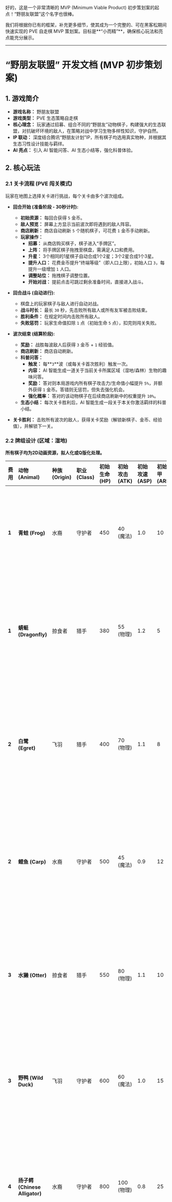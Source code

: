 好的，这是一个非常清晰的 MVP (Minimum Viable Product) 初步策划案的起点！“野朋友联盟”这个名字也很棒。

我们将根据你已有的框架，补充更多细节，使其成为一个完整的、可在黑客松期间快速实现的 PVE 自走棋 MVP 策划案。目标是**“小而精”**，确保核心玩法和亮点能充分展示。

---

# **“野朋友联盟” 开发文档 (MVP 初步策划案)**

## 1. 游戏简介

*   **游戏名称：** 野朋友联盟
*   **游戏类型：** PVE 生态策略自走棋
*   **核心理念：** 玩家通过招募、组合不同的“野朋友”动物棋子，构建强大的生态联盟，对抗破坏环境的敌人，在策略对战中学习生物多样性知识，守护自然。
*   **IP 联动：** 深度结合腾讯“野朋友计划”IP，所有棋子均选用真实物种，并根据其生态习性设计技能与羁绊。
*   **AI 亮点：** 引入 AI 智能问答、AI 生态小结等，强化科普体验。

## 2. 核心玩法

### 2.1 关卡流程 (PVE 闯关模式)

玩家在地图上选择关卡进行挑战，每个关卡由多个波次组成。

*   **回合开始 (准备阶段 - 30秒计时):**
    *   **初始资源：** 每回合获得 `5` 金币。
    *   **敌人预览：** 屏幕上方显示当前波次即将遇到的敌人阵容。
    *   **商店刷新：** 商店自动刷新 `5` 个随机棋子，可花费 `1` 金币手动刷新。
    *   **玩家操作：**
        *   **招募：** 从商店购买棋子，棋子进入“手牌区”。
        *   **上阵：** 将手牌区棋子拖拽至棋盘，需满足人口和费用。
        *   **升星：** 3个相同的1星棋子自动合成1个2星；3个2星合成1个3星。
        *   **提升人口：** 花费金币提升“终端等级”（即人口上限），初始人口 `3`，每提升一级增加 `1` 人口。
        *   **调整站位：** 拖拽棋子调整位置。
        *   **开始对战：** 提前点击可跳过剩余准备时间，直接进入战斗。

*   **回合战斗 (自动进行):**
    *   棋盘上的玩家棋子与敌人进行自动对战。
    *   **战斗时长：** 最长 `30` 秒，先击败所有敌人或所有友军被击败结束。
    *   **胜利条件：** 在规定时间内击败所有敌人。
    *   **失败惩罚：** 玩家生命值扣除 `1` 点（初始生命 `5` 点），扣完则闯关失败。

*   **波次结束 (结算阶段):**
    *   **奖励：** 战胜每波敌人后获得 `3` 金币 + `1` 经验值。
    *   **商店刷新：** 商店自动刷新。
    *   **科普问答：**
        *   **触发：** 每**`3`**波（或每关卡首次胜利）触发一次。
        *   **内容：** AI 智能生成一道关于当前关卡所属区域（湿地/森林）生物的趣味问答。
        *   **奖励：** 答对则本局游戏内所有棋子攻击力/生命值小幅提升 `5%`，并额外获得 `1` 金币。答错则无惩罚，但失去强化机会。
        *   **强化概率：** 答对的该动物棋子在后续商店刷新中的权重提升 `10%`。
    *   **生态小结：** 每次关卡胜利后，AI 智能生成一段关于本关你激活羁绊的科普小结。

*   **关卡胜利：** 击败所有波次的敌人，获得关卡奖励（解锁新棋子、金币、经验值），并解锁下一关。

### 2.2 牌组设计 (区域：湿地)

**所有棋子均为2D动画资源，拟人化或Q版化处理。**

| 费用 | 动物 (Animal) | 种族 (Origin) | 职业 (Class) | 初始生命 (HP) | 初始攻击 (ATK) | 初始攻速 (ASP) | 初始护甲 (ARM) | 技能描述 (Ability) |
| :--- | :--- | :--- | :--- | :--- | :--- | :--- | :--- | :--- |
| **1** | **青蛙 (Frog)** | 水裔 | 守护者 | 450 | 40 (魔法) | 1.0 | 10 | **弹力舌鞭：** 伸出舌头对最远的一个敌人造成少量`80`魔法伤害并短暂眩晕`1.5`秒。 |
| **1** | **蜻蜓 (Dragonfly)** | 掠食者 | 猎手 | 380 | 55 (物理) | 1.2 | 5 | **迅捷突袭：** 快速冲向生命值最低的敌人，进行一次快速的`2`连击，每次造成`40`物理伤害。 |
| **2** | **白鹭 (Egret)** | 飞羽 | 猎手 | 400 | 70 (物理) | 1.1 | 8 | **精准狩猎：** 对目标敌人造成`100`物理伤害，如果该敌人的生命值低于`50%`，则此技能必定暴击（`1.5`倍伤害）。 |
| **2** | **鲤鱼 (Carp)** | 水裔 | 守护者 | 500 | 45 (魔法) | 0.9 | 12 | **鱼跃之护：** 为自身和旁边生命值最低的一名友军套上一个可以吸收`120`伤害的护盾，持续`5`秒。 |
| **3** | **水獭 (Otter)** | 掠食者 | 猎手 | 550 | 80 (物理) | 1.1 | 10 | **回旋水刃：** 旋转自身，对周围`2`格所有敌人造成`150`物理伤害，并短暂提升自己`20%`的闪避率，持续`3`秒。 |
| **3** | **野鸭 (Wild Duck)** | 飞羽 | 守护者 | 600 | 60 (魔法) | 1.0 | 15 | **集群鸣叫：** 发出响亮的叫声，为所有友军提供一个持续`5`秒的`+15`防御力加成。 |
| **4** | **扬子鳄 (Chinese Alligator)** | 水裔 | 守护者 | 800 | 100 (物理) | 0.8 | 25 | **死亡翻滚：** 锁定一名敌人进行撕咬，造成`2`秒持续伤害（每秒`60`物理）并压制（无法移动和攻击）`2`秒。 |
| **4** | **丹顶鹤 (Red-crowned Crane)** | 飞羽 | 猎手 | 650 | 120 (魔法) | 1.0 | 10 | **鹤唳九天：** 发出一声清亮的鹤唳，对大范围`3`格内的所有敌人造成`200`魔法伤害并短暂减速`30%`，持续`3`秒。 |
| **5** | **中华鲟 (Chinese Sturgeon)** | 水裔 | 守护者 | 1000 | 80 (魔法) | 0.7 | 30 | **古老摆尾：** 蓄力后猛烈甩动尾巴，将前方`3`格的所有敌人击飞`2`秒并造成`250`魔法伤害。 |
| **5** | **黑鹳 (Black Stork)** | 掠食者 | 猎手 | 900 | 150 (物理) | 1.0 | 15 | **风暴之翼：** 召唤一道持续`4`秒移动的龙卷风，吸引沿途的敌人并造成每秒`80`物理伤害。 |

#### 2.3 羁绊设计 (湿地专属)

| 类型 | 羁绊名称 | 激活所需数量 | 效果描述 |
| :--- | :--- | :--- | :--- |
| **种族** | **水裔 (Water-kin)** | (2) / (4) | **(2) 名：** 战斗开始时，所有友军获得一个基于自身`10%`最大生命值的护盾，持续`8`秒。<br>** (4) 名：** 护盾效果翻倍 (`20%`)，并且所有友军每`3`秒回复`20`生命值。 |
| **种族** | **飞羽 (Plumage)** | (2) / (4) | **(2) 名：** 所有【飞羽】单位获得额外`15%`攻击速度。<br>** (4) 名：** 所有友军都获得`10%`攻击速度加成，且【飞羽】单位的普攻有`25%`概率发射额外的羽刃，造成`50%`普攻伤害。 |
| **种族** | **掠食者 (Predator)** | (2) / (4) | **(2) 名：** 【掠食者】们对生命值低于`50%`的敌人造成额外`15%`伤害。<br>** (4) 名：** 所有友军都获得此效果，并且【掠食者】在击杀敌人后会短暂进入狂暴状态（攻速提升`50%`），持续`3`秒。 |
| **职业** | **守护者 (Guardian)** | (2) / (4) | **(2) 名：** 所有【守护者】获得额外`+20`护甲和`+15`魔抗。<br>** (4) 名：** 所有友军都获得`+15`护甲和`+10`魔抗加成。 |
| **职业** | **猎手 (Hunter)** | (2) / (4) | **(2) 名：：** 所有【猎手】获得额外`+15`攻击力和`+15`法术强度。<br>** (4) 名：** 所有友军都获得`+10`攻击力和`+10`法术强度加成。 |

---

## 3. 关卡地图设计 (MVP)

*   **区域：** 仅开放**“湿地”区域**。
*   **关卡数量：** 湿地区域共 `5` 个关卡 (W1-1 到 W1-5)。
*   **关卡结构：**
    *   每个关卡包含 `3` 波敌人。
    *   W1-5 为 Boss 关卡，敌人种类和数量更强，并可能包含一个特殊的“污染源”Boss。

### 3.1 敌人设计 (示例)

敌人棋子没有费用和羁绊，但有生命值、攻击力、护甲和特殊技能。

| 关卡 | 波次 | 敌人类型 (Enemy Type) | 数量 | 描述 |
| :--- | :--- | :--- | :--- | :--- |
| W1-1 | 1 | **污染幼虫 (Pollution Larva)** | 3 | 基础敌人，低血低攻。 |
| | 2 | 污染幼虫 | 4 | |
| | 3 | 污染幼虫 | 2 | **污染淤泥 (Pollution Slime)** | 1 | 精英敌人，中等生命，死亡时在原地生成一片持续减速区域。 |
| W1-2 | 1 | 污染淤泥 | 2 | |
| | 2 | 污染幼虫 | 3 | 污染淤泥 | 1 | |
| | 3 | **废气蚊虫 (Exhaust Mosquito)** | 2 | 攻击时有`20%`概率使目标“疲惫”（攻速降低`20%`）。 |
| W1-5 (Boss) | 1 | 废气蚊虫 | 3 | 污染淤泥 | 1 | |
| | 2 | **工业废水兽 (Industrial Waste Beast)** | 1 | Boss前的小挑战，高生命，攻击附带少量持续毒伤。 |
| | 3 | **巨型排污管道 (Giant Drainage Pipe)** | 1 | **最终Boss**，无法移动，血量极高，每隔`5`秒向棋盘随机位置喷射一次“毒液飞溅”（范围伤害）。周围有`3`只“污染幼虫”不断刷新。 |

---

## 4. 技术实现要点 (MVP)

### 4.1 AI 应用亮点

1.  **AI 智能招募官：**
    *   **实现方式：** 每次科普问答（每3波或每关卡首次胜利时），调用腾讯云大语言模型API，根据当前区域（湿地）动物的资料，**动态生成**一道趣味选择题。
    *   **演示效果：** 玩家在答题界面看到AI生成的题目，选择答案。
2.  **AI 生态小结：**
    *   **实现方式：** 每关卡胜利后，将玩家本关激活的羁绊信息作为Prompt发送给AI，请求生成一段个性化的生态观察报告。
    *   **演示效果：** 胜利界面显示AI生成的个性化报告，如“您的水裔联盟再次展现了湿地生命的韧性！”。

### 4.2 美术资源策略

*   **角色：**
    *   **高优先级：** 青蛙、蜻蜓、鲤鱼、白鹭（作为1-2费主力），以及中华鲟、黑鹳、扬子鳄（作为5费旗舰）。
    *   **实现方式：** 采用 **AI生成原画 + DragonBones骨骼动画** 方案，制作待机、走路、攻击动画。
    *   **风格：** 统一为Q版卡通或扁平风格，易于AI生成和动画制作。
*   **敌人：**
    *   **实现方式：** 采用 **AI生成原画 + 静态图平移 + 粒子特效** 的保底方案，或简单骨骼动画。
*   **UI：** 简洁清晰，突出“野朋友计划”IP元素。

### 4.3 技术架构 (MVP)

*   **前端 (Unity 游戏):**
    *   使用 Unity 6 进行 2.5D 视角开发。
    *   所有UI、动画、战斗表现层逻辑。
    *   通过 HTTP 请求与后端通信。
*   **后端 (CloudStudio / 微信云开发 / EdgeOne Functions):**
    *   **PVE 战斗逻辑：** 核心的战斗模拟（AI vs Player）可放在后端，防止作弊（可选，MVP阶段可先放前端）。
    *   **AI 功能实现：** 调用腾讯云大语言模型 API，实现 AI 智能问答和 AI 生态小结。
    *   **数据存储：** 玩家金币、等级、关卡进度、已解锁棋子等数据存储（腾讯云数据库或微信云开发数据库）。
*   **版本控制：** Unity Version Control (Plastic SCM) 进行团队协作。

## 5. 其他补充

*   **新手引导：** 制作简短的新手引导，介绍基本操作和自走棋玩法。
*   **IP展示：** 在游戏内显眼位置（如图鉴系统）植入“野朋友计划”IP链接或二维码，引导玩家了解更多。
*   **局外成长：** (MVP可选) 简单的棋子图鉴收集系统。

这份策划案涵盖了MVP所需的核心内容，能在黑客松有限时间内提供一个功能完整、亮点突出、且高度契合主题的演示版本。
